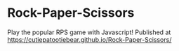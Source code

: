 # Rock-Paper-Scissors
Play the popular RPS game with Javascript!
Published at https://cutiepatootiebear.github.io/Rock-Paper-Scissors/

